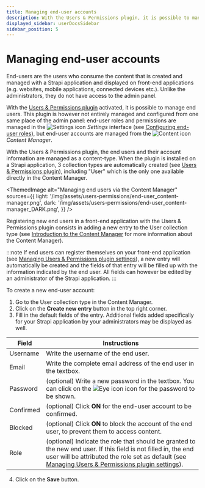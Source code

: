 ```yaml
---
title: Managing end-user accounts
description: With the Users & Permissions plugin, it is possible to manage end users, i.e., users who consume the content that is created and managed with a Strapi application and displayed on front-end applications.
displayed_sidebar: userDocsSidebar
sidebar_position: 5
---
```


# Managing end-user accounts

End-users are the users who consume the content that is created and managed with a Strapi application and displayed on front-end applications (e.g. websites, mobile applications, connected devices etc.). Unlike the administrators, they do not have access to the admin panel.

With the [Users & Permissions plugin](/cms/plugins/strapi-plugins#users-and-permissions) activated, it is possible to manage end users. This plugin is however not entirely managed and configured from one same place of the admin panel: end-user roles and permissions are managed in the ![Settings icon](/img/assets/icons/v5/Cog.svg) _Settings_ interface (see [Configuring end-user roles](../users-roles-permissions/configuring-end-users-roles)), but end-user accounts are managed from the ![Content icon](/img/assets/icons/v5/Feather.svg) _Content Manager_.

With the Users & Permissions plugin, the end users and their account information are managed as a content-type. When the plugin is installed on a Strapi application, 3 collection types are automatically created (see [Users & Permissions plugin](/cms/plugins/strapi-plugins#users-and-permissions)), including "User" which is the only one available directly in the Content Manager.

<ThemedImage
  alt="Managing end users via the Content Manager"
  sources={{
    light: '/img/assets/users-permissions/end-user_content-manager.png',
    dark: '/img/assets/users-permissions/end-user_content-manager_DARK.png',
  }}
/>

Registering new end users in a front-end application with the Users & Permissions plugin consists in adding a new entry to the User collection type (see [Introduction to the Content Manager](/cms/content-manager) for more information about the Content Manager).

:::note
If end users can register themselves on your front-end application (see [Managing Users & Permissions plugin settings](../settings/configuring-users-permissions-plugin-settings)), a new entry will automatically be created and the fields of that entry will be filled up with the information indicated by the end user. All fields can however be edited by an administrator of the Strapi application.
:::

To create a new end-user account:

1. Go to the User collection type in the Content Manager.
2. Click on the **Create new entry** button in the top right corner.
3. Fill in the default fields of the entry. Additional fields added specifically for your Strapi application by your administrators may be displayed as well.

| Field     | Instructions    |
| --------- | ---------------------------- |
| Username  | Write the username of the end user.    |
| Email     | Write the complete email address of the end user in the textbox.   |
| Password  | (optional) Write a new password in the textbox. You can click on the ![Eye icon](/img/assets/icons/v5/Eye.svg) icon for the password to be shown. |
| Confirmed | (optional) Click **ON** for the end-user account to be confirmed.                                           |
| Blocked   | (optional) Click **ON** to block the account of the end user, to prevent them to access content.            |
| Role      | (optional) Indicate the role that should be granted to the new end user. If this field is not filled in, the end user will be attributed the role set as default (see [Managing Users & Permissions plugin settings](../settings/configuring-users-permissions-plugin-settings)). |

4. Click on the **Save** button.
